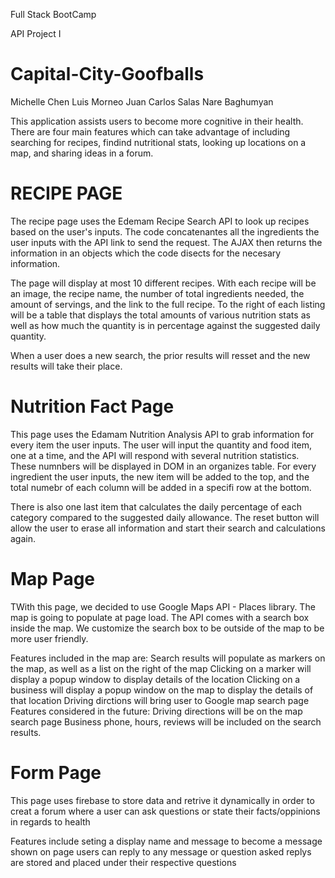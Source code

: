 Full Stack BootCamp

API Project I

# Capital-City-Goofballs
Michelle Chen
Luis Morneo
Juan Carlos Salas
Nare Baghumyan

This application assists users to become more cognitive in their health. There are four main features which can take advantage of including searching for recipes, findind nutritional stats, looking up locations on a map, and sharing ideas in a forum.

# RECIPE PAGE
The recipe page uses the Edemam Recipe Search API to look up recipes based on the user's inputs. The code concatenantes all the ingredients the user inputs with the API link to send the request. The AJAX then returns the information in an objects which the code disects for the necesary information. 

The page will display at most 10 different recipes. With each recipe will be an image, the recipe name, the number of total ingredients needed, the amount of servings, and the link to the full recipe. To the right of each listing will be a table that displays the total amounts of various nutrition stats as well as how much the quantity is in percentage against the suggested daily quantity. 

When a user does a new search, the prior results will resset and the new results will take their place.

# Nutrition Fact Page
This page uses the Edamam Nutrition Analysis API to grab information for every item the user inputs. The user will input the quantity and food item, one at a time, and the API will respond with several nutrition statistics. These numnbers will be displayed in DOM in an organizes table. For every ingredient the user inputs, the new item will be added to the top, and the total numebr of each column will be added in a specifi row at the bottom.
  
There is also one last item that calculates the daily percentage of each category compared to the suggested daily allowance. The reset button will allow the user to erase all information and start their search and calculations again.

# Map Page
TWith this page, we decided to use Google Maps API - Places library. The map is going to populate at page load. The API comes with a search box inside the map. We customize the search box to be outside of the map to be more user friendly. 

Features included in the map are:
Search results will populate as markers on the map, as well as a list on the right of the map
Clicking on a marker will display a popup window to display details of the location
Clicking on a business will display a popup window on the map to display the details of that location
Driving dirctions will bring user to Google map search page 
Features considered in the future:
Driving directions will be on the map search page
Business phone, hours, reviews will be included on the search results.

# Form Page
This page uses firebase to store data and retrive it dynamically in order to creat a forum where a user can ask questions or state their facts/oppinions in regards to health

Features include 
seting a display name and message to become a message shown on page 
users can reply to any message or question asked 
replys are stored and placed under their respective questions



